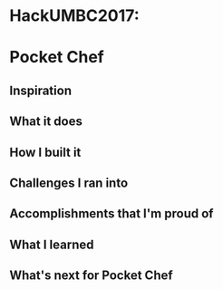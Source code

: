 # HackUMBC2017: 
# Pocket Chef

## Inspiration

## What it does

## How I built it

## Challenges I ran into

## Accomplishments that I'm proud of

## What I learned

## What's next for Pocket Chef
